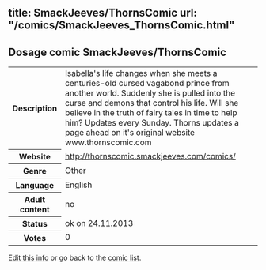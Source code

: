 title: SmackJeeves/ThornsComic
url: "/comics/SmackJeeves_ThornsComic.html"
---
Dosage comic SmackJeeves/ThornsComic
-----------------------------------------

<p id="msg"></p>
<script type="text/javascript">
if (window.location.search === '?edit_info_mail=sent_ok') {
  var elem = document.getElementById("msg");
  elem.innerHTML = 'Edited information sucessfully sent for review, which is usually done daily. Thanks!';
  elem.className = 'ok';
}
</script>
<table class="comicinfo">
<tr>
<th>Description</th><td>Isabella's life changes when she meets a centuries-old cursed vagabond prince from another world. Suddenly she is pulled into the curse and demons that control his life. Will she believe in the truth of fairy tales in time to help him? Updates every Sunday. Thorns updates a page ahead on it's original website www.thornscomic.com</td>
</tr>
<tr>
<th>Website</th><td><a href="http://thornscomic.smackjeeves.com/comics/">http://thornscomic.smackjeeves.com/comics/</a></td>
</tr>
<tr>
<th>Genre</th><td>Other</td>
</tr>
<tr>
<th>Language</th><td>English</td>
</tr>
<tr>
<th>Adult content</th><td>no</td>
</tr>
<tr>
<th>Status</th><td>ok on 24.11.2013</td>
</tr>
<tr>
<th>Votes</th><td>0</td>
</tr>
</table>

[Edit this info](SmackJeeves_ThornsComic_edit.html) or go back to the [comic list](../comic-index.html).

